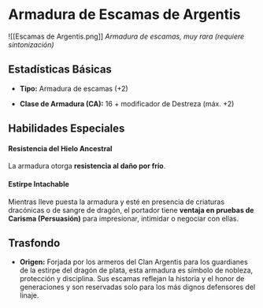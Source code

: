 # **Armadura de Escamas de Argentis**

![[Escamas de Argentis.png]]
_Armadura de escamas, muy rara (requiere sintonización)_
## Estadísticas Básicas

- **Tipo:** Armadura de escamas (+2)
    
- **Clase de Armadura (CA):** 16 + modificador de Destreza (máx. +2)
## Habilidades Especiales

#### Resistencia del Hielo Ancestral

La armadura otorga **resistencia al daño por frío**.

#### Estirpe Intachable

Mientras lleve puesta la armadura y esté en presencia de criaturas dracónicas o de sangre de dragón, el portador tiene **ventaja en pruebas de Carisma (Persuasión)** para impresionar, intimidar o negociar con ellas.

## Trasfondo

- **Origen:** Forjada por los armeros del Clan Argentis para los guardianes de la estirpe del dragón de plata, esta armadura es símbolo de nobleza, protección y disciplina. Sus escamas reflejan la historia y el honor de generaciones y son reservadas solo para los más dignos defensores del linaje.